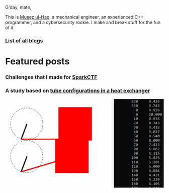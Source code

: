 G'day, mate,

This is [Mueez ul-Haq](https://minerva-007.github.io/about), a mechanical engineer, an experienced C++ programmer, and a cybersecurity rookie. I make and break stuff for the fun of it.

### [List of all blogs](https://minerva-007.github.io/posts)

# Featured posts
### Challenges that I made for [SparkCTF](https://minerva-007.github.io/SparkCTF2022-1)
### A study based on [tube configurations in a heat exchanger](https://minerva-007.github.io/tubes-arrange-short)

![yay](/assets/images/pistoon.gif)